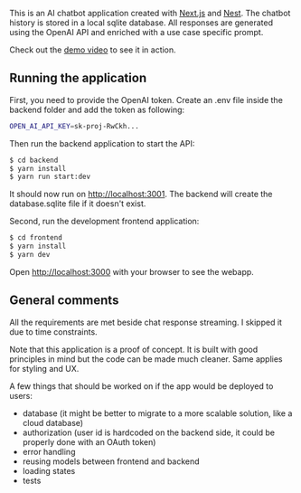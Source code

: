 This is an AI chatbot application created with [Next.js](https://nextjs.org/) and [Nest](https://github.com/nestjs/nest). The chatbot history is stored in a local sqlite database.
All responses are generated using the OpenAI API and enriched with a use case specific prompt.

Check out the [demo video](demo.mp4) to see it in action.

## Running the application

First, you need to provide the OpenAI token. Create an .env file inside the backend folder and add the token as following:

```bash
OPEN_AI_API_KEY=sk-proj-RwCkh...
```

Then run the backend application to start the API:
```bash
$ cd backend
$ yarn install
$ yarn run start:dev
```

It should now run on [http://localhost:3001](http://localhost:3001). The backend will create the database.sqlite file if it doesn't exist.

Second, run the development frontend application:

```bash
$ cd frontend
$ yarn install
$ yarn dev
```

Open [http://localhost:3000](http://localhost:3000) with your browser to see the webapp.

## General comments

All the requirements are met beside chat response streaming. I skipped it due to time constraints.

Note that this application is a proof of concept. It is built with good principles in mind but the code can be made much cleaner. Same applies for styling and UX.

A few things that should be worked on if the app would be deployed to users:

- database (it might be better to migrate to a more scalable solution, like a cloud database)
- authorization (user id is hardcoded on the backend side, it could be properly done with an OAuth token)
- error handling
- reusing models between frontend and backend
- loading states
- tests
